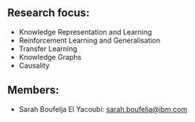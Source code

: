 ## Research focus:

- Knowledge Representation and Learning 
- Reinforcement Learning and Generalisation
- Transfer Learning 
- Knowledge Graphs 
- Causality 


## Members:

- Sarah Boufelja El Yacoubi: sarah.boufelja@ibm.com

